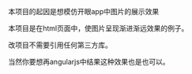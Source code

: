 本项目的起因是想模仿开眼app中图片的展示效果

本项目是在html页面中，使图片呈现渐进渐远效果的例子。

改项目不需要引用任何第三方库。

当然你要想再angularjs中结果这种效果也是也可以。
